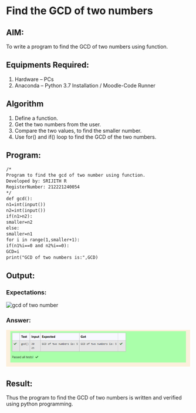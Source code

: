 # Find the GCD of two numbers

## AIM:
To write a program to find the GCD of two numbers using function.

## Equipments Required:
1. Hardware – PCs
2. Anaconda – Python 3.7 Installation / Moodle-Code Runner

## Algorithm
1. Define a function.
2. Get the two numbers from the user.
3. Compare the two values, to find the smaller number.
4. Use for() and if() loop to find the GCD of the two numbers.

## Program:
```
/*
Program to find the gcd of two number using function.
Developed by: SRIJITH R
RegisterNumber: 212221240054
*/
def gcd():
n1=int(input())
n2=int(input())
if(n1>n2):
smaller=n2
else:
smaller=n1
for i in range(1,smaller+1):
if(n1%i==0 and n2%i==0):
GCD=i
print("GCD of two numbers is:",GCD)
```
## Output: 
### Expectations:
![gcd of two number](gcd.PNG)
### Answer: 
![answer](gcp.png)

## Result:
Thus the program to find the GCD of two numbers is written and verified using python programming.
